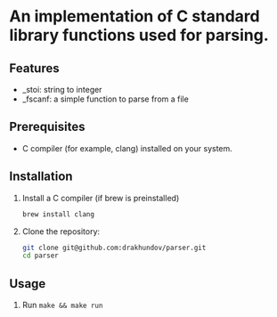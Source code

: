 # An implementation of C standard library functions used for parsing.

## Features
- _stoi: string to integer
- _fscanf: a simple function to parse from a file

## Prerequisites
- C compiler (for example, clang) installed on your system.

## Installation
1. Install a C compiler (if brew is preinstalled)
   ```bash
   brew install clang
   ```
2. Clone the repository:
   ```bash
   git clone git@github.com:drakhundov/parser.git
   cd parser
   ```
## Usage
1. Run
    ```make && make run```